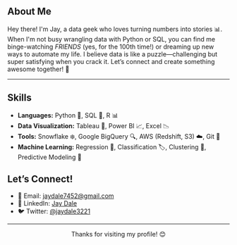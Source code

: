 ## **About Me**
Hey there! I'm Jay, a data geek who loves turning numbers into stories 📊. When I'm not busy wrangling data with Python or SQL, you can find me binge-watching *FRIENDS* (yes, for the 100th time!) or dreaming up new ways to automate my life. I believe data is like a puzzle—challenging but super satisfying when you crack it. Let’s connect and create something awesome together! 🚀

---

## **Skills**
- **Languages:** Python 🐍, SQL 📂, R 📊
- **Data Visualization:** Tableau 🎨, Power BI 📈, Excel 📉
- **Tools:** Snowflake ❄️, Google BigQuery 🔍, AWS (Redshift, S3) ☁️, Git 🐙
- **Machine Learning:** Regression 📏, Classification 🏷️, Clustering 🧩, Predictive Modeling 🔮


## **Let’s Connect!**
- 📧 Email: [jaydale7452@gmail.com](mailto:jaydale7452@gmail.com)
- 💼 LinkedIn: [Jay Dale](#)
- 🐦 Twitter: [@jaydale3221](#)

---

<p align="center"> 
  Thanks for visiting my profile! 😊
</p>
